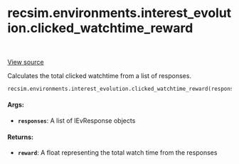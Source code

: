 <div itemscope itemtype="http://developers.google.com/ReferenceObject">
<meta itemprop="name" content="recsim.environments.interest_evolution.clicked_watchtime_reward" />
<meta itemprop="path" content="Stable" />
</div>

# recsim.environments.interest_evolution.clicked_watchtime_reward

<table class="tfo-notebook-buttons tfo-api" align="left">
</table>

<a target="_blank" href="https://github.com/google-research/recsim/tree/master/recsim/environments/interest_evolution.py">View
source</a>

Calculates the total clicked watchtime from a list of responses.

```python
recsim.environments.interest_evolution.clicked_watchtime_reward(responses)
```

<!-- Placeholder for "Used in" -->

#### Args:

*   <b>`responses`</b>: A list of IEvResponse objects

#### Returns:

*   <b>`reward`</b>: A float representing the total watch time from the
    responses

